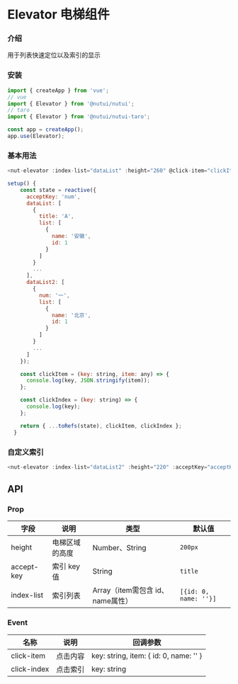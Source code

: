 # Elevator 电梯组件

### 介绍

用于列表快速定位以及索引的显示

### 安装

``` javascript
import { createApp } from 'vue';
// vue
import { Elevator } from '@nutui/nutui';
// taro
import { Elevator } from '@nutui/nutui-taro';

const app = createApp();
app.use(Elevator);

```

### 基本用法

```js
<nut-elevator :index-list="dataList" :height="260" @click-item="clickItem" @click-index="clickIndex"></nut-elevator>

setup() {
    const state = reactive({
      acceptKey: 'num',
      dataList: [
        {
          title: 'A',
          list: [
            {
              name: '安徽',
              id: 1
            }
          ]
        }
        ...
      ],
      dataList2: [
        {
          num: '一',
          list: [
            {
              name: '北京',
              id: 1
            }
          ]
        }
        ...
      ]
    });

    const clickItem = (key: string, item: any) => {
      console.log(key, JSON.stringify(item));
    };

    const clickIndex = (key: string) => {
      console.log(key);
    };

    return { ...toRefs(state), clickItem, clickIndex };
  }
```

### 自定义索引

```js
<nut-elevator :index-list="dataList2" :height="220" :acceptKey="acceptKey" @click-item="clickItem" @click-index="clickIndex"></nut-elevator>

```

## API

### Prop

| 字段                   | 说明                                                             | 类型    | 默认值 |
|------------------------|----------------------------------------------------------------|---------|------|
| height                 | 电梯区域的高度                                                    | Number、String  | `200px`
| accept-key             | 索引 key 值                                                      | String  | `title` |
| index-list             | 索引列表                                                         | Array（item需包含 id、name属性）  | `[{id: 0, name: ''}]` |

### Event

| 名称  | 说明     | 回调参数    |
|-------|----------|-------------|
| click-item | 点击内容 | key: string, item: { id: 0, name: '' } |
| click-index | 点击索引 | key: string |


